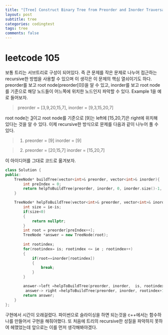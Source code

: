 ```yaml
---
title: "[Tree] Construct Binary Tree from Preorder and Inorder Traversal"
layout: post
subtitle: tree
categories: codingtest
tags: tree
comments: false
---
```

# leetcode 105
보통 트리는 서브트리로 구성이 되어있다. 즉 큰 문제를 작은 문제로 나누어 접근하는 recursive한 방법을 사용할 수 있으며 이 생각은 이 문제의 핵심 열쇠이기도 하다. preorder를 보고 root node(preorder[0])을 알 수 있고, inorder를 보고 root node를 기준으로 해당 노드들이 어느쪽에 위치한 노드인지 파악할 수 있다. Example 1을 예로 들어보자.
> preorder = [3,9,20,15,7], inorder = [9,3,15,20,7]

root node는 [3](preorder[0])이고 root node를 기준으로 [9]는 left에 [15,20,7]은 right에 위치해 있다는 것을 알 수 있다. 이제 recursive한 방식으로 문제를 다음과 같이 나누어 풀 수 있다.
> 1) preorder = [9] inorder = [9]

> 2) preorder = [20,15,7] inorder = [15,20,7]

이 아이디어를 그대로 코드로 옮겨보자.
```c++
class Solution {
public:
    TreeNode* buildTree(vector<int>& preorder, vector<int>& inorder){
        int preIndex = 0;
        return helpToBuildTree(preorder, inorder, 0, inorder.size()-1, preIndex);
    }

    TreeNode* helpToBuildTree(vector<int>& preorder, vector<int>& inorder, int is, int ie, int& preIndex) {
        int size = ie-is;
        if(size<0)
        {
            return nullptr;
        }        
        int root = preorder[preIndex++];
        TreeNode *answer = new TreeNode(root);
        
        int rootindex;
        for(rootindex= is; rootindex <= ie ; rootindex++)
        {
            if(root==inorder[rootindex])
            {
                break;
            }
        }

        answer->left =helpToBuildTree(preorder, inorder,  is, rootindex-1, preIndex); 
         answer-> right =helpToBuildTree(preorder, inorder, rootindex+1, ie, preIndex);
        return answer;
    }
};
```

구현에서 시간이 오래걸렸다. 파이썬으로 슬라이싱을 하면 되는것을 c++에서는 함수하나를 만들어서 구현을 해줘야했다. 또 처음에 트리의 recursive한 성질을 파악하지 못하여 헤맸었는데 앞으로는 이를 먼저 생각해봐야겠다. 